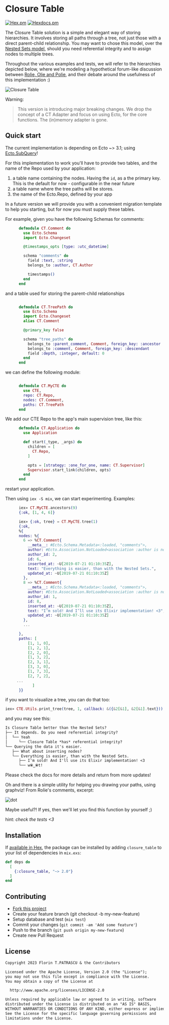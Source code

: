 # Closure Table

[![Hex.pm](https://img.shields.io/hexpm/dt/closure_table.svg?maxAge=2592000)](https://hex.pm/packages/closure_table)
[![Hexdocs.pm](https://img.shields.io/badge/api-hexdocs-brightgreen.svg)](https://hexdocs.pm/closure_table)

The Closure Table solution is a simple and elegant way of storing hierarchies. It involves storing all paths through a tree, not just those with a direct parent-child relationship. You may want to chose this model, over the [Nested Sets model](https://en.wikipedia.org/wiki/Nested_set_model), should you need referential integrity and to assign nodes to multiple trees.

Throughout the various examples and tests, we will refer to the hierarchies depicted below, where we're modeling a hypothetical forum-like discussion between [Rolie, Olie and Polie](https://www.youtube.com/watch?v=LTkmaE_QWMQ), and their debate around the usefulness of this implementation :)

![Closure Table](assets/closure_table.png)

Warning:

> This version is introducing major breaking changes. We drop the concept of a CT Adapter and focus on using Ecto, for the core functions. The (in)memory adapter is gone.


## Quick start

The current implementation is depending on Ecto ~> 3.1; using [Ecto.SubQuery](https://hexdocs.pm/ecto/Ecto.SubQuery.html)!

For this implementation to work you'll have to provide two tables, and the name of the Repo used by your application:

1. a table name containing the nodes. Having the `id`, as a the primary key. This is the default for now - configurable in the near future
2. a table name where the tree paths will be stores.
3. the name of the Ecto.Repo, defined by your app

In a future version we will provide you with a convenient migration template to help you starting, but for now you must supply these tables.

For example, given you have the following Schemas for comments:

```elixir
      defmodule CT.Comment do
        use Ecto.Schema
        import Ecto.Changeset

        @timestamps_opts [type: :utc_datetime]

        schema "comments" do
          field :text, :string
          belongs_to :author, CT.Author

          timestamps()
        end
      end
```

and a table used for storing the parent-child relationships

```elixir

      defmodule CT.TreePath do
        use Ecto.Schema
        import Ecto.Changeset
        alias CT.Comment

        @primary_key false

        schema "tree_paths" do
          belongs_to :parent_comment, Comment, foreign_key: :ancestor
          belongs_to :comment, Comment, foreign_key: :descendant
          field :depth, :integer, default: 0
        end
      end
```

we can define the following module:

```elixir

      defmodule CT.MyCTE do
        use CTE,
        repo: CT.Repo,
        nodes: CT.Comment,
        paths: CT.TreePath
      end
```

We add our CTE Repo to the app's main supervision tree, like this:

```elixir
      defmodule CT.Application do
        use Application

        def start(_type, _args) do
          children = [
            CT.Repo,
          ]

          opts = [strategy: :one_for_one, name: CT.Supervisor]
          Supervisor.start_link(children, opts)
        end
      end
```

restart your application.

Then using `iex -S mix`, we can start experimenting. Examples:

```elixir
      iex» CT.MyCTE.ancestors(9)
      {:ok, [1, 4, 6]}

      iex» {:ok, tree} = CT.MyCTE.tree(1)
      {:ok,
      %{
      nodes: %{
        6 => %CT.Comment{
          __meta__: #Ecto.Schema.Metadata<:loaded, "comments">,
          author: #Ecto.Association.NotLoaded<association :author is not loaded>,
          author_id: 2,
          id: 6,
          inserted_at: ~U[2019-07-21 01:10:35Z],
          text: "Everything is easier, than with the Nested Sets.",
          updated_at: ~U[2019-07-21 01:10:35Z]
        },
        8 => %CT.Comment{
          __meta__: #Ecto.Schema.Metadata<:loaded, "comments">,
          author: #Ecto.Association.NotLoaded<association :author is not loaded>,
          author_id: 1,
          id: 8,
          inserted_at: ~U[2019-07-21 01:10:35Z],
          text: "I’m sold! And I’ll use its Elixir implementation! <3",
          updated_at: ~U[2019-07-21 01:10:35Z]
        },
        ...

      },
      paths: [
          [1, 1, 0],
          [1, 2, 1],
          [2, 2, 0],
          [1, 3, 2],
          [2, 3, 1],
          [3, 3, 0],
          [1, 7, 3],
          [2, 7, 2],
     ...
            ]
      }}
```

if you want to visualize a tree, you can do that too:

```elixir
iex» CTE.Utils.print_tree(tree, 1, callback: &({&2[&1], &2[&1].text}))
```

and you may see this:

```txt
Is Closure Table better than the Nested Sets?
├── It depends. Do you need referential integrity?
│  └── Yeah
│     └── Closure Table *has* referential integrity?
└── Querying the data it's easier.
   ├── What about inserting nodes?
   └── Everything is easier, than with the Nested Sets.
      ├── I'm sold! And I'll use its Elixir implementation! <3
      └── w⦿‿⦿t!
```

Please check the docs for more details and return from more updates!

Oh and there is a simple utility for helping you drawing your paths, using graphviz! From Rolie's comments, excerpt:

![dot](assets/dot.dot.dot.png)

Maybe useful?! If yes, then we'll let you find this function by yourself ;)

hint: _check the tests <3_

## Installation

If [available in Hex](https://hex.pm/packages/closure_table), the package can be installed
by adding `closure_table` to your list of dependencies in `mix.exs`:

```elixir
def deps do
  [
    {:closure_table, "~> 2.0"}
  ]
end
```

## Contributing

- [Fork this project](https://github.com/florinpatrascu/closure_table/fork)
- Create your feature branch (git checkout -b my-new-feature)
- Setup database and test (`mix test`)
- Commit your changes (`git commit -am 'Add some feature'`)
- Push to the branch (`git push origin my-new-feature`)
- Create new Pull Request

## License

```txt
Copyright 2023 Florin T.PATRASCU & the Contributors

Licensed under the Apache License, Version 2.0 (the "License");
you may not use this file except in compliance with the License.
You may obtain a copy of the License at

  http://www.apache.org/licenses/LICENSE-2.0

Unless required by applicable law or agreed to in writing, software
distributed under the License is distributed on an "AS IS" BASIS,
WITHOUT WARRANTIES OR CONDITIONS OF ANY KIND, either express or implied.
See the License for the specific language governing permissions and
limitations under the License.
```
